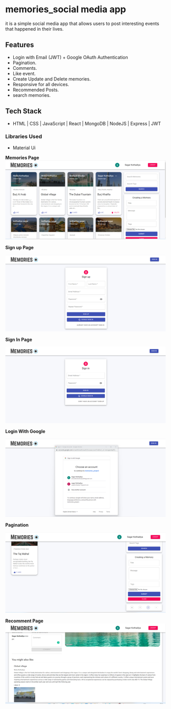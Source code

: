 # memories_social media app

 it is a simple social media app that allows users to post interesting events that happened in their lives.

 ## Features

- Login with Email (JWT) + Google OAuth Authentication
- Pagination.
- Comments.
- Like event.
- Create Update and Delete  memories.
- Responsive for all devices.
- Recommended Posts.
- search memories.

## Tech Stack

- HTML | CSS | JavaScript | React | MongoDB | NodeJS | Express | JWT

### Libraries Used

- Material Ui

 **Memories Page**
![Memories Page](./client/src/memoriesPage_imge/homePage.png)

 **Sign up Page**

![sinup Page](./client/src/memoriesPage_imge/sinupPage.png)

 **Sign In Page**

![sign Page](./client/src/memoriesPage_imge/signpage.png)

 **Login With Google**

![Login With Google](./client/src/memoriesPage_imge/loginWith_google.png)


 **Pagination**

![Pagination](./client/src/memoriesPage_imge/pagination.png)


 **Recomment Page**
![Recomment Page](./client/src/memoriesPage_imge/recomentedoage.png)